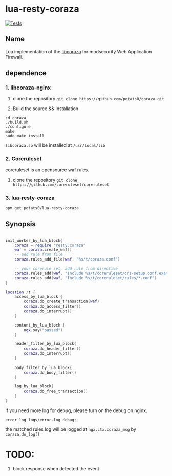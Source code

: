 # lua-resty-coraza
[![Tests](https://github.com/potats0/lua-resty-coraza/actions/workflows/CI.yml/badge.svg)](https://github.com/potats0/lua-resty-coraza/actions/workflows/CI.yml)

## Name

Lua implementation of the [libcoraza](https://github.com/corazawaf/libcoraza) for modsecurity Web Application Firewall.


## dependence

### 1. libcoraza-nginx
1. clone the repository
`git clone https://github.com/potats0/coraza.git`

2. Build the source && Installation
```
cd coraza
./build.sh
./configure
make
sudo make install
```
`libcoraza.so` will be installed at `/usr/local/lib`

### 2. Coreruleset
coreruleset is an opensource waf rules.
1. clone the repository
`git clone https://github.com/coreruleset/coreruleset`

### 3. lua-resty-coraza
```bash
opm get potats0/lua-resty-coraza
```


## Synopsis

```lua

init_worker_by_lua_block{
    coraza = require "resty.coraza"
    waf = coraza.create_waf()
    -- add rule from file
    coraza.rules_add_file(waf, "%s/t/coraza.conf")

    -- your corerule set, add rule from directive
    coraza.rules_add(waf, "Include %s/t/coreruleset/crs-setup.conf.example")
    coraza.rules_add(waf, "Include %s/t/coreruleset/rules/*.conf")
}

location /t {
    access_by_lua_block {
        coraza.do_create_transaction(waf)
        coraza.do_access_filter()
        coraza.do_interrupt()
    }

    content_by_lua_block {
        ngx.say("passed")
    }

    header_filter_by_lua_block{
        coraza.do_header_filter()
        coraza.do_interrupt()
    }
    
    body_filter_by_lua_block{
        coraza.do_body_filter()
    }

    log_by_lua_block{
        coraza.do_free_transaction()
    }
}
```

if you need more log for debug, please turn on the debug on nginx.

```
error_log logs/error.log debug;
```

the matched rules log will be logged at `ngx.ctx.coraza_msg` by `coraza.do_log()`

# TODO:
1. block response when detected the event